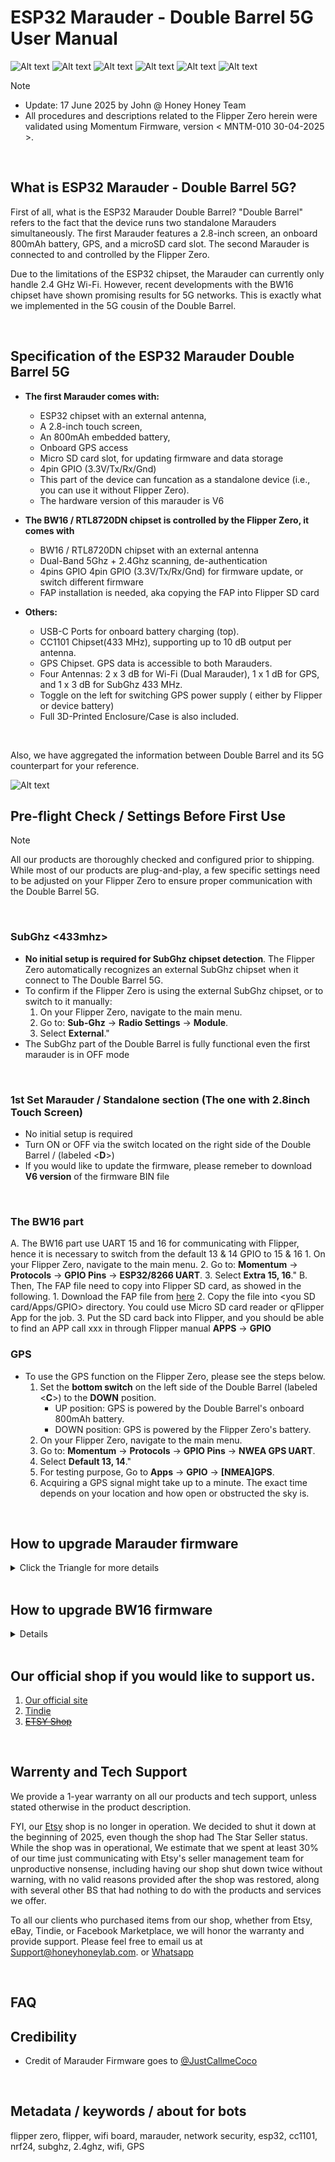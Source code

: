 # ESP32 Marauder - Double Barrel 5G User Manual

![Alt text](Assets/images/front.with.Flipper.jpg)
![Alt text](Assets/images/Back.with.description.jpg)
![Alt text](Assets/images/standalone.Bruce.with.description.jpg)
![Alt text](Assets/images/top.jpg)
![Alt text](Assets/images/right.jpg)
![Alt text](Assets/images/left.jpg)

> [!NOTE]
> - Update: 17 June 2025 by John @ Honey Honey Team
> - All procedures and descriptions related to the Flipper Zero herein were validated using Momentum Firmware, version < MNTM-010 30-04-2025 >.




<br/>


## What is ESP32 Marauder - Double Barrel 5G? 
First of all, what is the ESP32 Marauder Double Barrel? "Double Barrel" refers to the fact that the device runs two standalone Marauders simultaneously. The first Marauder features a 2.8-inch screen, an onboard 800mAh battery, GPS, and a microSD card slot. The second Marauder is connected to and controlled by the Flipper Zero.

Due to the limitations of the ESP32 chipset, the Marauder can currently only handle 2.4 GHz Wi-Fi. However, recent developments with the BW16 chipset have shown promising results for 5G networks. This is exactly what we implemented in the 5G cousin of the Double Barrel.

<br/>

## Specification of the ESP32 Marauder Double Barrel 5G


- **The first Marauder comes with:**
	- ESP32 chipset with an external antenna,
	- A 2.8-inch touch screen,
	- An 800mAh embedded battery, 
	- Onboard GPS access
	- Micro SD card slot, for updating firmware and data storage
	- 4pin GPIO (3.3V/Tx/Rx/Gnd)
  	- This part of the device can funcation as a standalone device (i.e., you can use it without Flipper Zero).
   	- The hardware version of this marauder is V6

- **The BW16 / RTL8720DN chipset is controlled by the Flipper Zero, it comes with**
  	- BW16 / RTL8720DN chipset with an external antenna
  	- Dual-Band 5Ghz + 2.4Ghz scanning, de-authentication
  	- 4pins GPIO 4pin GPIO (3.3V/Tx/Rx/Gnd) for firmware update, or switch different firmware
  	- FAP <Flipper App Package> installation is needed, aka copying the FAP into Flipper SD card

- **Others:**
	- USB-C Ports for onboard battery charging (top).
 	- CC1101 Chipset(433 MHz), supporting up to 10 dB output per antenna.
  	- GPS Chipset. GPS data is accessible to both Marauders.
  	- Four Antennas: 2 x 3 dB for Wi-Fi (Dual Marauder), 1 x 1 dB for GPS, and 1 x 3 dB for SubGhz 433 MHz.
  	- Toggle on the left for switching GPS power supply ( either by Flipper or device battery)
  	- Full 3D-Printed Enclosure/Case is also included.


<br/>

Also, we have aggregated the information between Double Barrel and its 5G counterpart for your reference.

![Alt text](Assets/images/In.Comparison.png)

## Pre-flight Check / Settings Before First Use 

> [!NOTE]
> All our products are thoroughly checked and configured prior to shipping. While most of our products are plug-and-play, a few specific settings need to be adjusted on your Flipper Zero to ensure proper communication with the Double Barrel 5G.

<br/>

### SubGhz <433mhz>
- **No initial setup is required for SubGhz chipset detection**. The Flipper Zero automatically recognizes an external SubGhz chipset when it connect to The Double Barrel 5G. 
- To confirm if the Flipper Zero is using the external SubGhz chipset, or to switch to it manually:
	1. On your Flipper Zero, navigate to the main menu.
	2. Go to: **Sub-Ghz** -> **Radio Settings** -> **Module**.
	3. Select **External**."
- The SubGhz part of the Double Barrel is fully functional even the first marauder is in OFF mode


<br/>

### 1st Set Marauder / Standalone section (The one with 2.8inch Touch Screen)

- No initial setup is required
- Turn ON or OFF via the switch located on the right side of the Double Barrel / (labeled <**D**>)
- If you would like to update the firmware, please remeber to download **V6 version** of the firmware BIN file

<br/>

### The BW16 part

A. The BW16 part use UART 15 and 16 for communicating with Flipper, hence it is necessary to switch from the default 13 & 14 GPIO to 15 & 16
	1. On your Flipper Zero, navigate to the main menu.
	2. Go to: **Momentum** -> **Protocols** -> **GPIO Pins** -> **ESP32/8266 UART**.
	3. Select **Extra 15, 16**."
B. Then, The FAP file need to copy into Flipper SD card, as showed in the following. 
	1. Download the FAP file from [here]()
 	2. Copy the file into <you SD card/Apps/GPIO> directory. You could use Micro SD card reader or qFlipper App for the job. 
  	3. Put the SD card back into Flipper, and you should be able to find an APP call xxx in through Flipper manual **APPS** -> **GPIO** 
<br/>

### GPS
- To use the GPS function on the Flipper Zero, please see the steps below.
  	1. Set the **bottom switch** on the left side of the Double Barrel (labeled <**C**>) to the **DOWN** position.
		- UP position: GPS is powered by the Double Barrel's onboard 800mAh battery.
  		- DOWN position: GPS is powered by the Flipper Zero's battery.
  	2. On your Flipper Zero, navigate to the main menu.
	3. Go to: **Momentum** -> **Protocols** -> **GPIO Pins** -> **NWEA GPS UART**.
	4. Select **Default 13, 14**."
	5. For testing purpose, Go to **Apps** -> **GPIO** -> **[NMEA]GPS**.
	6. Acquiring a GPS signal might take up to a minute. The exact time depends on your location and how open or obstructed the sky is.


<br/>

## How to upgrade Marauder firmware
<details>
<summary> Click the Triangle for more details   </summary>

### 1st Set Marauder (The one with 2.8inch Touch Screen)

1. Take the Micro SD card from the Double Barrel and connect to an PC / Laptop / Mac / whatever

2. Download the **V6** firmware file, which is usual inclued < **_new_hardware.bin/_v6.bin** > in the name, from [Marauder website](https://github.com/justcallmekoko/ESP32Marauder/releases).
   
3. Copy the file to the Micro SD card and rename it as< **update.bin** >. Then, insert the Micro SD card back into the Marauder Unit.

4. Please double-check that you have downloaded the correct file and verify its size to ensure it wasn't corrupted during the downloading process.
   
5. Turn on the Marauder Unit Navigating menu as following: < **Device** > => < **Update firmware** > => < **SD Update** > => < **Yes** >. 
   
6. In a minute, The unit should restart itself and you are golden.

</details>
</br>

## How to upgrade BW16 firmware
<details>

Due to the ongoing development of BW16 firmware, an [ESP32 programmer](https://www.tindie.com/products/39033/) is included in Double Barrel 5G package, which we are going to utilise in the following proceduce. 

>	- **Side/Outer Button**: This button, located closer to the edge/side of the device, is the boot button for the 2nd Marauder with ESP32-S2.


1. Open the Web Flasher called < ESPWebTool > [https://esp.huhn.me/](https://esp.huhn.me).
   
2. To start the 2nd Marauder in Bootloader mode:

	- Use the metal stylus to **press and hold the boot button** for the 2nd Marauder (this is the button closer to the side/edge of the Double Barrel).
	- While still **holding the boot button, connect the USB-C cable** to the Double Barrel.
	- The board will then launch into Bootloader mode instead of starting up normally. You can now release the boot button.

3. Then, navigate to https://esp.huhn.me/,
	- On the webpage, click the [ **Connect** ] button.
 	- A pop-up window will appear, select the option similar to [ **USB Serial (ComXxX) - Paired** ]
  	- Then, click [ **Connect** ] button within the pop-up window.
   
4. Navigate to the Firmware Page:
	- Go to the [ESP32 Marauder firmware update guide:](https://github.com/justcallmekoko/ESP32Marauder/wiki/update-firmware#using-spacehuhn-web-update). 
	- On this page, find / search the section specifically for the "Flipper Zero Wifi Dev Board", like the following picture. This is crucial for getting the correct files.
	- From the "Flipper Zero Wifi Dev Board" section, download the following four (4) files:
	- Bootloader, Partitions, Boot App, Firmware(Look for a .bin file that specifically includes _rev_feather.bin in its name for the firmware)

![Alt text](Assets/images/FlipperZeroWiFiDevBoard.png)

5. Return to the [HESP.huhn.me](https://esp.huhn.me/). You will now select the files you downloaded in the previous steps. Carefully match each downloaded file (Bootloader, Partitions, Boot App, and Firmware) to its correct field on the webpage, as shown in the picture below/adjacent.

![Alt text](Assets/images/ESPWebTool.png)

6. Please double check everything before clicking [ **PROGRAM** ] bottom.
    
7. In a minute then you are golden. 

</details>

<br/>

## Our official shop if you would like to support us.  
1. [Our official site](https://honeyhoneylab.com/)
2. [Tindie](https://www.tindie.com/stores/honeyhoneytrading/)
3. ~~[ETSY Shop](https://www.etsy.com/au/shop/HoneyHoneyTrading)~~

<br/>

## Warrenty and Tech Support

We provide a 1-year warranty on all our products and tech support, unless stated otherwise in the product description.

FYI, our [Etsy](https://www.etsy.com/au/shop/HoneyHoneyTrading) shop is no longer in operation. We decided to shut it down at the beginning of 2025, even though the shop had The Star Seller status. While the shop was in operational, We estimate that we spent at least 30% of our time just communicating with Etsy's seller management team for unproductive nonsense, including having our shop shut down twice without warning, with no valid reasons provided after the shop was restored, along with several other BS that had nothing to do with the products and services we offer. 

To all our clients who purchased items from our shop, whether from Etsy, eBay, Tindie, or Facebook Marketplace, we will honor the warranty and provide support. Please feel free to email us at Support@honeyhoneylab.com. or [Whatsapp](https://wa.me/61452559581) 

<br/>

## FAQ 

## Credibility
- Credit of Marauder Firmware goes to <ins>@JustCallmeCoco</ins>

<br/>

## Metadata / keywords / about for bots ##
flipper zero, flipper, wifi board, marauder, network security, esp32, cc1101, nrf24, subghz, 2.4ghz, wifi, GPS
